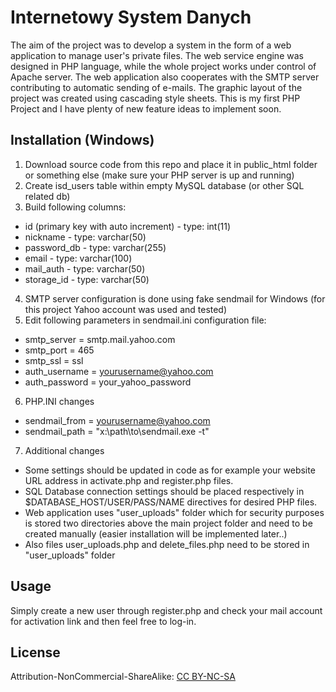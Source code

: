 # Internetowy System Danych

The aim of the project was to develop a system in the form of a web application to manage user's private files. The web service engine was designed in PHP language, while the whole project works under control of Apache server. The web application also cooperates with the SMTP server contributing to automatic sending of e-mails. The graphic layout of the project was created using cascading style sheets.
This is my first PHP Project and I have plenty of new feature ideas to implement soon.

## Installation (Windows)

1. Download source code from this repo and place it in public_html folder or something else (make sure your PHP server is up and running)
2. Create isd_users table within empty MySQL database (or other SQL related db)
3. Build following columns: 

- id (primary key with auto increment) - type: int(11)
- nickname - type: varchar(50)
- password_db - type: varchar(255)
- email - type: varchar(100)
- mail_auth - type: varchar(50)
- storage_id - type: varchar(50)

4. SMTP server configuration is done using fake sendmail for Windows (for this project Yahoo account was used and tested)
5. Edit following parameters in sendmail.ini configuration file:
- smtp_server = smtp.mail.yahoo.com
- smtp_port = 465
- smtp_ssl = ssl
- auth_username = yourusername@yahoo.com
- auth_password = your_yahoo_password

6. PHP.INI changes

- sendmail_from = yourusername@yahoo.com
- sendmail_path = "x:\path\to\sendmail.exe -t"

7. Additional changes
- Some settings should be updated in code as for example your website URL address in activate.php and register.php files.
- SQL Database connection settings should be placed respectively in $DATABASE_HOST/USER/PASS/NAME directives for desired PHP files.
- Web application uses "user_uploads" folder which for security purposes is stored two directories above the main project folder and need to be created manually (easier installation will be implemented later..) 
- Also files user_uploads.php and delete_files.php need to be stored in "user_uploads" folder


## Usage

Simply create a new user through register.php and check your mail account for activation link  and then feel free to log-in.

## License
Attribution-NonCommercial-ShareAlike:
[CC BY-NC-SA](https://creativecommons.org/licenses/by-nc-sa/4.0/legalcode)
